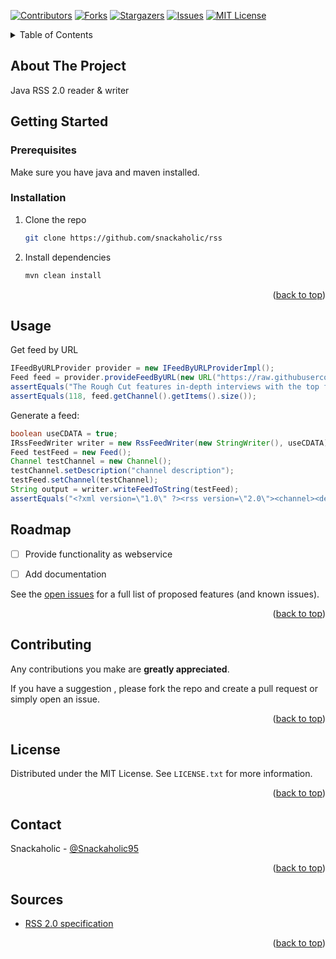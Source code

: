 <div id="top"></div>

[![Contributors][contributors-shield]][contributors-url]
[![Forks][forks-shield]][forks-url]
[![Stargazers][stars-shield]][stars-url]
[![Issues][issues-shield]][issues-url]
[![MIT License][license-shield]][license-url]


<details>
  <summary>Table of Contents</summary>
  <ol>
    <li>
      <a href="#about-the-project">About The Project</a>
    </li>
    <li>
      <a href="#getting-started">Getting Started</a>
      <ul>
        <li><a href="#prerequisites">Prerequisites</a></li>
        <li><a href="#installation">Installation</a></li>
      </ul>
    </li>
    <li><a href="#usage">Usage</a></li>
    <li><a href="#roadmap">Roadmap</a></li>
    <li><a href="#contributing">Contributing</a></li>
    <li><a href="#license">License</a></li>
    <li><a href="#contact">Contact</a></li>
    <li><a href="#sources">Sources</a></li>
  </ol>
</details>


## About The Project

Java RSS 2.0 reader & writer


## Getting Started


### Prerequisites

Make sure you have java and maven installed.

### Installation


1. Clone the repo
   ```sh
   git clone https://github.com/snackaholic/rss
   ```
2. Install dependencies
   ```sh
   mvn clean install
   ```

<p align="right">(<a href="#top">back to top</a>)</p>



## Usage
Get feed by URL
```java
IFeedByURLProvider provider = new IFeedByURLProviderImpl();
Feed feed = provider.provideFeedByURL(new URL("https://raw.githubusercontent.com/snackaholic/rss/main/src/test/resources/testfeed.xml"));
assertEquals("The Rough Cut features in-depth interviews with the top film and television post production professionals working in the industry today.  Hosted by @MattFeury of Avid Technology.", feed.getChannel().getDescription());
assertEquals(118, feed.getChannel().getItems().size());
```


Generate a feed:

```java
boolean useCDATA = true;
IRssFeedWriter writer = new RssFeedWriter(new StringWriter(), useCDATA);
Feed testFeed = new Feed();
Channel testChannel = new Channel();
testChannel.setDescription("channel description");
testFeed.setChannel(testChannel);
String output = writer.writeFeedToString(testFeed);
assertEquals("<?xml version=\"1.0\" ?><rss version=\"2.0\"><channel><description><![CDATA[channel description]]></description></channel></rss>", output);
```


## Roadmap


- [ ] Provide functionality as webservice
- [ ] Add documentation


See the [open issues](https://github.com/snackaholic/rss/issues) for a full list of proposed features (and known issues).

<p align="right">(<a href="#top">back to top</a>)</p>



## Contributing

Any contributions you make are **greatly appreciated**.

If you have a suggestion , please fork the repo and create a pull request or simply open an issue.

<p align="right">(<a href="#top">back to top</a>)</p>


## License

Distributed under the MIT License. See `LICENSE.txt` for more information.

<p align="right">(<a href="#top">back to top</a>)</p>


## Contact

Snackaholic - [@Snackaholic95](https://twitter.com/Snackaholic95)

<p align="right">(<a href="#top">back to top</a>)</p>



## Sources

* [RSS 2.0 specification](https://validator.w3.org/feed/docs/rss2.html)

<p align="right">(<a href="#top">back to top</a>)</p>


[contributors-shield]: https://img.shields.io/github/contributors/snackaholic/rss.svg?style=for-the-badge
[contributors-url]: https://github.com/snackaholic/rss/graphs/contributors
[forks-shield]: https://img.shields.io/github/forks/snackaholic/rss.svg?style=for-the-badge
[forks-url]: https://github.com/snackaholic/rss/network/members
[stars-shield]: https://img.shields.io/github/stars/snackaholic/rss?style=for-the-badge
[stars-url]: https://github.com/snackaholic/rss/stargazers
[issues-shield]: https://img.shields.io/github/issues/snackaholic/rss.svg?style=for-the-badge
[issues-url]: https://github.com/snackaholic/rss/issues
[license-shield]: https://img.shields.io/github/license/snackaholic/rss.svg?style=for-the-badge
[license-url]: https://github.com/snackaholic/rss/blob/master/LICENSE.txt
